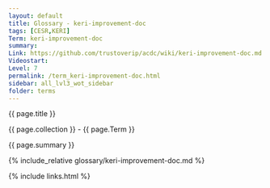```yaml
---
layout: default
title: Glossary - keri-improvement-doc
tags: [CESR,KERI]
Term: keri-improvement-doc
summary: 
Link: https://github.com/trustoverip/acdc/wiki/keri-improvement-doc.md
Videostart: 
Level: 7
permalink: /term_keri-improvement-doc.html
sidebar: all_lvl3_wot_sidebar
folder: terms
---
```


{{ page.title }}

{{ page.collection }} - {{ page.Term }}

   {{ page.summary }}

{% include_relative glossary/keri-improvement-doc.md %}

 {% include links.html %} 
